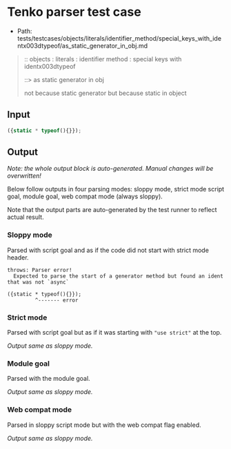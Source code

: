 # Tenko parser test case

- Path: tests/testcases/objects/literals/identifier_method/special_keys_with_identx003dtypeof/as_static_generator_in_obj.md

> :: objects : literals : identifier method : special keys with identx003dtypeof
>
> ::> as static generator in obj
>
> not because static generator but because static in object

## Input

`````js
({static * typeof(){}});
`````

## Output

_Note: the whole output block is auto-generated. Manual changes will be overwritten!_

Below follow outputs in four parsing modes: sloppy mode, strict mode script goal, module goal, web compat mode (always sloppy).

Note that the output parts are auto-generated by the test runner to reflect actual result.

### Sloppy mode

Parsed with script goal and as if the code did not start with strict mode header.

`````
throws: Parser error!
  Expected to parse the start of a generator method but found an ident that was not `async`

({static * typeof(){}});
         ^------- error
`````

### Strict mode

Parsed with script goal but as if it was starting with `"use strict"` at the top.

_Output same as sloppy mode._

### Module goal

Parsed with the module goal.

_Output same as sloppy mode._

### Web compat mode

Parsed in sloppy script mode but with the web compat flag enabled.

_Output same as sloppy mode._
